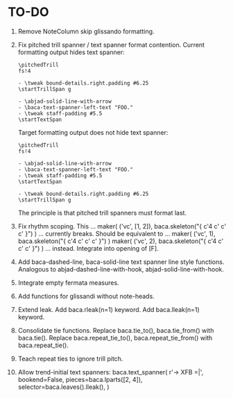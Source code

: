 TO-DO
=====

1.  Remove NoteColumn skip glissando formatting.

2.  Fix pitched trill spanner / text spanner format contention.
    Current formatting output hides text spanner:

        \pitchedTrill
        fs!4

        - \tweak bound-details.right.padding #6.25
        \startTrillSpan g

        - \abjad-solid-line-with-arrow
        - \baca-text-spanner-left-text "FOO."
        - \tweak staff-padding #5.5
        \startTextSpan

    Target formatting output does not hide text spanner:

        \pitchedTrill
        fs!4

        - \abjad-solid-line-with-arrow
        - \baca-text-spanner-left-text "FOO."
        - \tweak staff-padding #5.5
        \startTextSpan

        - \tweak bound-details.right.padding #6.25
        \startTrillSpan g

    The principle is that pitched trill spanners must format last.

3.  Fix rhythm scoping.
    This ...
        maker(
            ('vc', [1, 2]),
            baca.skeleton("{ c'4 c' c' c' }")
            )
    ... currently breaks.
    Should be equivalent to ...
        maker(
            ('vc', 1),
            baca.skeleton("{ c'4 c' c' c' }")
            )
        maker(
            ('vc', 2),
            baca.skeleton("{ c'4 c' c' c' }")
            )
    ... instead.
    Integrate into opening of [F].

4.  Add baca-dashed-line, baca-solid-line text spanner line style functions.
    Analogous to abjad-dashed-line-with-hook, abjad-solid-line-with-hook.

5.  Integrate empty fermata measures.

6.  Add functions for glissandi without note-heads.

7.  Extend leak.
    Add baca.rleak(n=1) keyword.
    Add baca.lleak(n=1) keyword.

8.  Consolidate tie functions.
    Replace baca.tie_to(), baca.tie_from() with baca.tie().
    Replace baca.repeat_tie_to(), baca.repeat_tie_from() with baca.repeat_tie().

9.  Teach repeat ties to ignore trill pitch.

10. Allow trend-initial text spanners:
        baca.text_spanner(
            r'-> XFB =|',
            bookend=False,
            pieces=baca.lparts([2, 4]),
            selector=baca.leaves().lleak(),
            )
